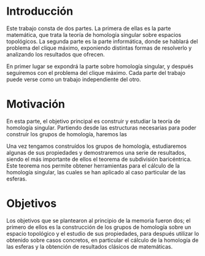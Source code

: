 ---
---

# Introducción

Este trabajo consta de dos partes. La primera de ellas es la parte matemática,
que trata la teoría de homología singular sobre espacios topológicos. La segunda
parte es la parte informática, donde se hablará del problema del clique máximo,
exponiendo distintas formas de resolverlo y analizando los resultados que ofrecen.

En primer lugar se expondrá la parte sobre homología singular, y después seguiremos
con el problema del clique máximo. Cada parte del trabajo puede verse como un trabajo
independiente del otro.

<!---
Homología Singular.
-->


# Motivación

En esta parte, el objetivo principal es construir y estudiar la teoría de homología singular.
Partiendo desde las estructuras necesarias para poder construir los grupos de homología,
haremos las

Una vez tengamos construídos los grupos de homología, estudiaremos algunas de sus propiedades
y demostraremos una serie de resultados, siendo el más importante de ellos el teorema de subdivisión
baricéntrica. Este teorema nos permite obtener herramientas para el cálculo de la homología singular,
las cuales se han aplicado al caso particular de las esferas. 

# Objetivos

Los objetivos que se plantearon al principio de la memoria fueron dos; el primero de ellos es
la construcción de los grupos de homología sobre un espacio topológico y el estudio de sus propiedades,
para después utilizar lo obtenido sobre casos concretos, en particular el cálculo de la homología de
las esferas y la obtención de resultados clásicos de matemáticas.
